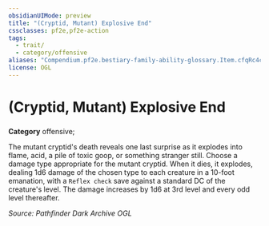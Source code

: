 ```yaml
---
obsidianUIMode: preview
title: "(Cryptid, Mutant) Explosive End"
cssclasses: pf2e,pf2e-action
tags:
  - trait/
  - category/offensive
aliases: "Compendium.pf2e.bestiary-family-ability-glossary.Item.cfqRc4clMniqQNsl"
license: OGL
---
```

# (Cryptid, Mutant) Explosive End

### 

**Category** offensive; 




The mutant cryptid's death reveals one last surprise as it explodes into flame, acid, a pile of toxic goop, or something stranger still. Choose a damage type appropriate for the mutant cryptid. When it dies, it explodes, dealing 1d6 damage of the chosen type to each creature in a 10-foot emanation, with a `Reflex check` save against a standard DC of the creature's level. The damage increases by 1d6 at 3rd level and every odd level thereafter.

*Source: Pathfinder Dark Archive*
*OGL*